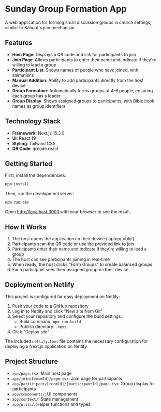 # Sunday Group Formation App

A web application for forming small discussion groups in church settings, similar to Kahoot's join mechanism.

## Features

- **Host Page**: Displays a QR code and link for participants to join
- **Join Page**: Allows participants to enter their name and indicate if they're willing to lead a group
- **Participant List**: Shows names of people who have joined, with animations
- **Manual Addition**: Ability to add participants directly from the host device
- **Group Formation**: Automatically forms groups of 4-6 people, ensuring each group has a leader
- **Group Display**: Shows assigned groups to participants, with Bible book names as group identifiers

## Technology Stack

- **Framework**: Next.js 15.3.0
- **UI**: React 19
- **Styling**: Tailwind CSS
- **QR Code**: qrcode.react

## Getting Started

First, install the dependencies:

```bash
npm install
```

Then, run the development server:

```bash
npm run dev
```

Open [http://localhost:3000](http://localhost:3000) with your browser to see the result.

## How It Works

1. The host opens the application on their device (laptop/tablet)
2. Participants scan the QR code or use the provided link to join
3. Participants enter their name and indicate if they're willing to lead a group
4. The host can see participants joining in real-time
5. When ready, the host clicks "Form Groups" to create balanced groups
6. Each participant sees their assigned group on their device

## Deployment on Netlify

This project is configured for easy deployment on Netlify:

1. Push your code to a GitHub repository
2. Log in to Netlify and click "New site from Git"
3. Select your repository and configure the build settings:
   - Build command: `npm run build`
   - Publish directory: `.next`
4. Click "Deploy site"

The included `netlify.toml` file contains the necessary configuration for deploying a Next.js application on Netlify.

## Project Structure

- `app/page.tsx`: Main host page
- `app/join/[roomId]/page.tsx`: Join page for participants
- `app/participant/[roomId]/[participantId]/page.tsx`: Group display for participants
- `app/components/`: UI components
- `app/context/`: State management
- `app/utils/`: Helper functions and types
